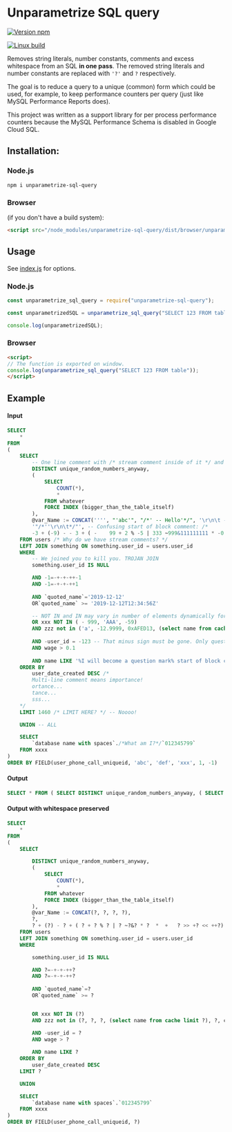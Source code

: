 # Unparametrize SQL query

[![Version npm](https://img.shields.io/npm/v/unparametrize-sql-query.svg)](https://www.npmjs.com/package/unparametrize-sql-query)

[![Linux build](https://travis-ci.org/oxygen/unparametrize-sql-query.svg?branch=master)](https://travis-ci.org/oxygen/unparametrize-sql-query)

Removes string literals, number constants, comments and excess whitespace from an SQL **in one pass**. The removed string literals and number constants are replaced with `'?'` and `?` respectively.

The goal is to reduce a query to a unique (common) form which could be used, for example, to keep performance counters per query (just like MySQL Performance Reports does).

This project was written as a support library for per process performance counters because the MySQL Performance Schema is disabled in Google Cloud SQL.

## Installation:

### Node.js
```shell
npm i unparametrize-sql-query
```

### Browser
(if you don't have a build system):
```html
<script src="/node_modules/unparametrize-sql-query/dist/browser/unparametrize-sql-query.js"></script>
```

## Usage

See [index.js](./index.js) for options.

### Node.js
```JavaScript
const unparametrize_sql_query = require("unparametrize-sql-query");

const unparametrizedSQL = unparametrize_sql_query("SELECT 123 FROM table");

console.log(unparametrizedSQL);
```

### Browser
```html
<script>
// The function is exported on window.
console.log(unparametrize_sql_query("SELECT 123 FROM table"));
</script>
```

## Example
#### Input
```sql
SELECT
	*
FROM
(
	SELECT
		-- One line comment with /* stream comment inside of it */ and another right after -- I want my independence
		DISTINCT unique_random_numbers_anyway,
		(
			SELECT  
				COUNT(*),
				*
			FROM whatever
			FORCE INDEX (bigger_than_the_table_itself)
		),
		@var_Name := CONCAT('''', "'abc'", "/*' -- Hello'*/", '\r\n\t -- line comment inside string? It can''t be. /* block comment */ '''' '),
		'"/*''\r\n\t*/"', -- Confusing start of block comment: /*
		-3 + (-9) - - 3 + ( -    99 + 2 % -5 | 333 ~999&111111111 * -0.00  *  +   33 >> +123 << ++321.22) ^ 0xAFe0 AS `Computer error 123`
	FROM users /* Why do we have stream comments? */
	LEFT JOIN something ON something.user_id = users.user_id
	WHERE
		-- We joined you to kill you. TROJAN JOIN
		something.user_id IS NULL

		AND	-1=-+-+-++-1
		AND -1=-+-+-++1
		
		AND	`quoted_name`='2019-12-12'
		OR`quoted_name` >= '2019-12-12T12:34:56Z'

		-- NOT IN and IN may vary in number of elements dynamically for the same query, usually when they don't contain any subqueries.
		OR xxx NOT IN ( - 999, 'AAA', -59)
		AND zzz not in ('a', -12.9999, 0xAFED13, (select name from cache limit 1), 0, column_name)
		
		AND	-user_id = -123 -- That minus sign must be gone. Only questions must remain. Except for the name which must keep the minus sign.
		AND	wage > 0.1
		
		AND	name LIKE '%I will become a question mark% start of block comment: /*'
	ORDER BY
		user_date_created DESC /* 
		Multi-line comment means importance!
		ortance...
		tance...
		sss...
	*/
	LIMIT 1460 /* LIMIT HERE? */ -- Noooo!

	UNION -- ALL

	SELECT
		`database name with spaces`./*What am I?*/`012345799`
	FROM xxxx
)
ORDER BY FIELD(user_phone_call_uniqueid, 'abc', 'def', 'xxx', 1, -1)
```

#### Output
```sql
SELECT * FROM ( SELECT DISTINCT unique_random_numbers_anyway, ( SELECT COUNT(*), * FROM whatever FORCE INDEX (bigger_than_the_table_itself) ), @var_Name := CONCAT(?, ?, ?, ?), ?, ? + (?) - ? + ( ? + ? % ? | ? ~?&? * ? * + ? >> +? << ++?) ^ ? AS `Computer error 123` FROM users LEFT JOIN something ON something.user_id = users.user_id WHERE something.user_id IS NULL AND ?=-+-+-++? AND ?=-+-+-++? AND `quoted_name`=? OR`quoted_name` >= ? OR xxx NOT IN (?) AND zzz not in (?, ?, ?, (select name from cache limit ?), ?, column_name) AND -user_id = ? AND wage > ? AND name LIKE ? ORDER BY user_date_created DESC LIMIT ? UNION SELECT `database name with spaces`.`012345799` FROM xxxx ) ORDER BY FIELD(user_phone_call_uniqueid, ?)
```

#### Output with whitespace preserved
```sql
SELECT
	*
FROM
(
	SELECT

		DISTINCT unique_random_numbers_anyway,
		(
			SELECT  
				COUNT(*),
				*
			FROM whatever
			FORCE INDEX (bigger_than_the_table_itself)
		),
		@var_Name := CONCAT(?, ?, ?, ?),
		?,
		? + (?) - ? + ( ? + ? % ? | ? ~?&? * ?  *  +   ? >> +? << ++?) ^ ? AS `Computer error 123`
	FROM users
	LEFT JOIN something ON something.user_id = users.user_id
	WHERE

		something.user_id IS NULL

		AND	?=-+-+-++?
		AND ?=-+-+-++?
		
		AND	`quoted_name`=?
		OR`quoted_name` >= ?


		OR xxx NOT IN (?)
		AND zzz not in (?, ?, ?, (select name from cache limit ?), ?, column_name)

		AND	-user_id = ?
		AND	wage > ?
		
		AND	name LIKE ?
	ORDER BY
		user_date_created DESC
	LIMIT ?

	UNION

	SELECT
		`database name with spaces`.`012345799`
	FROM xxxx
)
ORDER BY FIELD(user_phone_call_uniqueid, ?)
```
